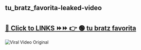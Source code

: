
 ## tu_bratz_favorita-leaked-video 

# <h2><a href="https://clipsfans.com/tu_bratz_favorita&ref=git">🔗 Click to LINKS ⏩⏩ 👉 🟢 tu bratz favorita </a></h2>

<a href="https://clipsfans.com/tu_bratz_favorita&ref=git" rel="nofollow" data-target="animated-image.originalLink"><img src="https://i.ibb.co.com/xMMVF88/686577567.gif" alt="Viral Video Original" style="max-width: 100%; display: inline-block;" data-target="animated-image.originalImage"></a>
